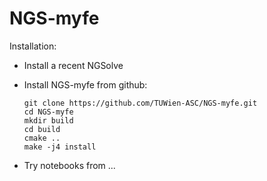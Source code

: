 # NGS-myfe


Installation:

* Install a recent NGSolve

* Install NGS-myfe from github:

      git clone https://github.com/TUWien-ASC/NGS-myfe.git
      cd NGS-myfe
      mkdir build
      cd build
      cmake ..
      make -j4 install

* Try notebooks from ...

